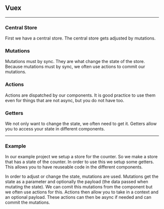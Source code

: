 ## Vuex ##
---
### Central Store ###
First we have a central store. The central store gets adjusted by mutations.

### Mutations ###
Mutations must by sync. They are what change the state of the store. Because mutations must by sync, we often use actions to commit our mutations.

### Actions ### 
Actions are dispatched by our components. It is good practice to use them even for things that are not async, but you do not have too.

### Getters ###
We not only want to change the state, we often need to get it. Getters allow you to access your state in different components.

---

### Example ###
In our example project we setup a store for the counter. So we make a store that has a state of the counter. In order to use this we setup some getters.
This allows you to have reuseable code in the different components.

In order to adjust or change the state, mutations are used. Mutations get the state as a parameter and optionally the payload (the data passed when mutating the state).
We can comit this mutations from the component but we often use actions for this. Actions then allow you to take in a context and an optional payload. These actions can then be async if needed and can commit the mutations.

